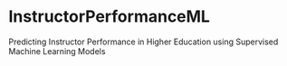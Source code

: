 # InstructorPerformanceML
Predicting Instructor Performance in Higher Education using Supervised Machine Learning Models
